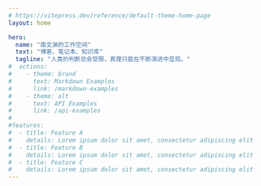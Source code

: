 ```yaml
---
# https://vitepress.dev/reference/default-theme-home-page
layout: home

hero:
  name: "南文渊的工作空间"
  text: "博客、笔记本、知识库"
  tagline: "人类的判断总会受限，真理只能在不断演进中显现。"
#  actions:
#    - theme: brand
#      text: Markdown Examples
#      link: /markdown-examples
#    - theme: alt
#      text: API Examples
#      link: /api-examples
#
#features:
#  - title: Feature A
#    details: Lorem ipsum dolor sit amet, consectetur adipiscing elit
#  - title: Feature B
#    details: Lorem ipsum dolor sit amet, consectetur adipiscing elit
#  - title: Feature C
#    details: Lorem ipsum dolor sit amet, consectetur adipiscing elit
---
```


